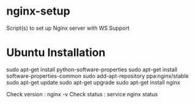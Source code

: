 nginx-setup
===========

Script(s) to set up Nginx server with WS Support 


Ubuntu Installation
===================

sudo apt-get install python-software-properties
sudo apt-get install software-properties-common
sudo add-apt-repository ppa:nginx/stable
sudo apt-get update
sudo apt-get upgrade
sudo apt-get install nginx


Check version : nginx -v
Check status : service nginx status
